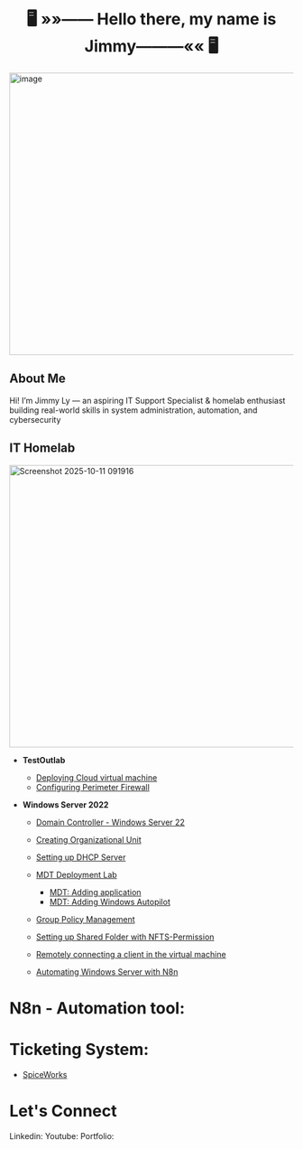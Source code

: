   <h1 align="center"><strong>🖥️ »»—— Hello there, my name is Jimmy———«« 🖥️</strong></h1>


<img width="1000" height="500" alt="image" src="https://github.com/user-attachments/assets/bb4d74eb-9401-4216-90ea-1c6f1a81a443" />


<h2>About Me</h2>
<p>
  Hi! I’m Jimmy Ly — an aspiring IT Support Specialist & homelab enthusiast building real-world skills in system administration, automation, and cybersecurity
</p>

<h2>IT Homelab</h2>

<img width="1000" height="500" alt="Screenshot 2025-10-11 091916" src="https://github.com/user-attachments/assets/9ad9e411-f334-4800-a4b5-6dd3cfccf078" />

- <b>TestOutlab</b>

  - [Deploying Cloud virtual machine](https://github.com/jly017tech/Azure_DeployVM)
  - [Configuring Perimeter Firewall](https://github.com/jly017tech/ConfiguringPerimeterFirewall/blob/main/README.md)

 
- <b>Windows Server 2022</b>

  - [Domain Controller - Windows Server 22](https://github.com/jly017tech/WindowsServer)
 
  - [Creating Organizational Unit](https://github.com/jly017tech/AD-CreatingOU/blob/main/README.md)

  - [Setting up DHCP Server](https://github.com/jly017tech/2025_DHCP_Server)

  - [MDT Deployment Lab](https://github.com/jly017tech/2025-MDTLab)
    

    - [MDT: Adding application](https://github.com/jly017tech/MDT-AddingApp)
    - [MDT: Adding Windows Autopilot](https://github.com/jly017tech/Windows-Autopilot)


  - [Group Policy Management](https://github.com/jly017tech/GroupPolicyManagement_Homelab/blob/main/README.md)
    
  - [Setting up Shared Folder with NFTS-Permission](https://github.com/jly017tech/Setting-up-Shared-Folder-with-NFTS-Permission)
 
  - [Remotely connecting a client in the virtual machine](https://github.com/jly017tech/RemoteUsers-Client/blob/main/README.md)

  - [Automating Windows Server with N8n](https://github.com/jly017tech/2025-N8n)


<h1>N8n - Automation tool:</h1>


 <h1>Ticketing System:</h1>

- [SpiceWorks](https://github.com/jly017tech/SpiceWorks)

<h1>Let's Connect</h1>
<p>Linkedin: 
  Youtube:
  Portfolio:
</p>



